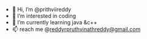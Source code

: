 - 👋 Hi, I’m @prithviireddy
- 👀 I’m interested in coding 
- 🌱 I’m currently learning java &c++
- 📫 reach me @reddyrpruthvinathreddy@gmail.com

<!---
prithviireddy/prithviireddy is a ✨ special ✨ repository because its `README.md` (this file) appears on your GitHub profile.
You can click the Preview link to take a look at your changes.
--->
